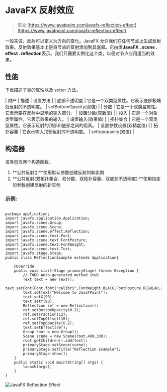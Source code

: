# JavaFX 反射效应

> 原文:[https://www.javatpoint.com/javafx-reflection-effect](https://www.javatpoint.com/javafx-reflection-effect)

一般来说，反射可以定义为方向的变化。JavaFX 允许我们在任何节点上生成反射效果。反射效果基本上是将节点的反射添加到其底部。它由类**JavaFX . scene . effect . reflection**表示。我们只需要实例化这个类，以便对节点应用适当的效果。

## 性能

下表描述了类的属性以及 setter 方法。

| 财产 | 描述 | 设置方法 |
| 底部不透明度 | 它是一个双类型属性。它表示底部极端处反射的不透明度。 | setBottomOpacity(双值) |
| 分数 | 它是一个双类型属性。它表示要在反射中显示的输入部分。 | 设置分数(双数值) |
| 投入 | 它是一个对象类型属性。它表示效果的输入。 | 设置输入(效果值) |
| 拓扑集合 | 它是一个双类型属性。它表示反射的顶部和底部之间的距离。 | 设置参数设置(双精度值) |
| 拓扑容量 | 它表示输入顶部反射的不透明度。 | settopopacity(双值) |

## 构造器

该类包含两个构造函数。

1.  **公共反射():**使用默认参数创建反射的新实例
2.  **公共反射(双拓扑集合、双分数、双拓扑容量、双底部不透明度):**使用指定的参数创建反射的新实例

### 示例:

```

package application;
import javafx.application.Application;
import javafx.scene.Group;
import javafx.scene.Scene;
import javafx.scene.effect.Reflection;
import javafx.scene.text.Font;
import javafx.scene.text.FontPosture;
import javafx.scene.text.FontWeight;
import javafx.scene.text.Text;
import javafx.stage.Stage;
public class ReflectionExample extends Application{

	@Override
	public void start(Stage primaryStage) throws Exception {
		// TODO Auto-generated method stub
		Text text = new Text();
		text.setFont(Font.font("calibri",FontWeight.BLACK,FontPosture.REGULAR,20));
		text.setText("Welcome to JavaTPoint");
		text.setX(90);
		text.setY(90);
		Reflection ref = new Reflection();
		ref.setBottomOpacity(0.2);
		ref.setFraction(12);
		ref.setTopOffset(10);
		ref.setTopOpacity(0.2);
		text.setEffect(ref);
		Group root = new Group();
		Scene scene = new Scene(root,400,300);
		root.getChildren().add(text);
		primaryStage.setScene(scene);
		primaryStage.setTitle("Reflection Example");
		primaryStage.show();
	}
	public static void main(String[] args) {
		launch(args);
	}
}

```

![JavaFX Reflection Effect](../Images/be90fda57ff15f890b985648fce859e4.png)
